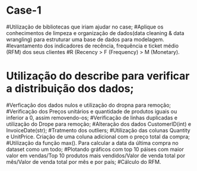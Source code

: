 # Case-1
#Utilização de bibliotecas que iriam ajudar no case;
#Aplique os conhecimentos de limpeza e organização de dados(data cleaning & data wrangling) para estruturar uma base de dados para modelagem.
#levantamento dos indicadores de recência, frequência e ticket médio (RFM) dos seus clientes
#R (Recency > F (Frequency) > M (Monetary). 
# Utilização do describe para verificar a distribuição dos dados; 
#Verficação dos dados nulos e utilização do dropna para remoção;
#Verificação dos Preços unitários e quantidade de produtos iguais ou inferior a 0, assim removendo-os;
#Verificação de linhas duplicadas e utilização do Drope para remoção;
#Alteração dos dados CustomerID(int) e  InvoiceDate(str);
#Tratmento dos outliers;
#Utilização das colunas Quantity e UnitPrice. Criação de uma coluna adicional com o preço total da compra;
#Utilização da  função max(). Para calcular a data da última compra no dataset como um todo;
#Plotando gráficos com top 10 páises com maior valor em vendas/Top 10 produtos mais vendidos/Valor de venda total por mês/Valor de venda total por mês e por país;
#Cálculo do RFM.
